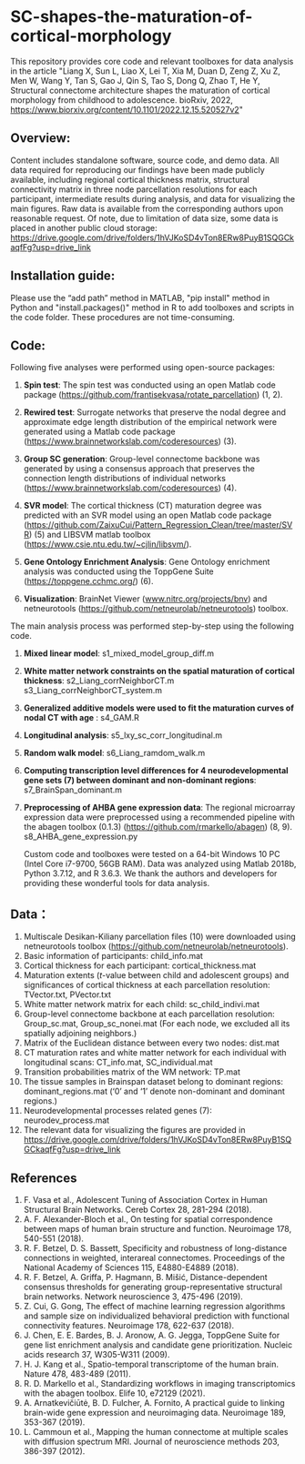 # SC-shapes-the-maturation-of-cortical-morphology
This repository provides core code and relevant toolboxes for data analysis in the article "Liang X, Sun L, Liao X, Lei T, Xia M, Duan D, Zeng Z, Xu Z, Men W, Wang Y, Tan S, Gao J, Qin S, Tao S, Dong Q, Zhao T, He Y, Structural connectome architecture shapes the maturation of cortical morphology from childhood to adolescence. bioRxiv, 2022, https://www.biorxiv.org/content/10.1101/2022.12.15.520527v2"

## Overview:

Content includes standalone software, source code, and demo data. All data required for reproducing our findings have been made publicly available, including regional cortical thickness matrix, structural connectivity matrix in three node parcellation resolutions for each participant, intermediate results during analysis, and data for visualizing the main figures. Raw data is available from the corresponding authors upon reasonable request. Of note, due to limitation of data size, some data is placed in another public cloud storage: https://drive.google.com/drive/folders/1hVJKoSD4vTon8ERw8PuyB1SQGCkaqfFg?usp=drive_link
## Installation guide:

Please use the “add path” method in MATLAB, "pip install" method in Python and "install.packages()" method in R to add toolboxes and scripts in the code folder. These procedures are not time-consuming.

## Code:

Following five analyses were performed using open-source packages:
1. **Spin test**: The spin test was conducted using an open Matlab code package (https://github.com/frantisekvasa/rotate_parcellation) (1, 2).

2. **Rewired test**: Surrogate networks that preserve the nodal degree and approximate edge length distribution of the empirical network were generated using a Matlab code package (https://www.brainnetworkslab.com/coderesources) (3). 

3. **Group SC generation**: Group-level connectome backbone was generated by using a consensus approach that preserves the connection length distributions of individual networks (https://www.brainnetworkslab.com/coderesources) (4).

4. **SVR model**: The cortical thickness (CT) maturation degree was predicted with an SVR model using an open Matlab code package (https://github.com/ZaixuCui/Pattern_Regression_Clean/tree/master/SVR) (5) and LIBSVM matlab toolbox (https://www.csie.ntu.edu.tw/~cjlin/libsvm/).

5. **Gene Ontology Enrichment Analysis**: Gene Ontology enrichment analysis was conducted using the ToppGene Suite (https://toppgene.cchmc.org/) (6).
6. **Visualization**: BrainNet Viewer (www.nitrc.org/projects/bnv) and netneurotools (https://github.com/netneurolab/netneurotools) toolbox.

The main analysis process was performed step-by-step using the following code.
1. **Mixed linear model**: s1_mixed_model_group_diff.m

2. **White matter network constraints on the spatial maturation of cortical thickness**: s2_Liang_corrNeighborCT.m s3_Liang_corrNeighborCT_system.m

3. **Generalized additive models were used to fit the maturation curves of nodal CT with age** : s4_GAM.R 

4. **Longitudinal analysis**: s5_lxy_sc_corr_longitudinal.m

5. **Random walk model**: s6_Liang_ramdom_walk.m

6. **Computing transcription level differences for 4 neurodevelopmental gene sets (7) between dominant and non-dominant regions**: s7_BrainSpan_dominant.m

7. **Preprocessing of AHBA gene expression data**: The regional microarray expression data were preprocessed using a recommended pipeline with the abagen toolbox (0.1.3) (https://github.com/rmarkello/abagen) (8, 9).
    s8_AHBA_gene_expression.py

    Custom code and toolboxes were tested on a 64-bit Windows 10 PC (Intel Core i7-9700, 56GB RAM). Data was analyzed using Matlab 2018b, Python 3.7.12, and R 3.6.3. We thank the authors and developers for providing these wonderful tools for data analysis.

## Data：

1.	Multiscale Desikan-Kiliany parcellation files (10) were downloaded using netneurotools toolbox (https://github.com/netneurolab/netneurotools).
2.	Basic information of participants: child_info.mat
3.	Cortical thickness  for each participant: cortical_thickness.mat
4.	Maturation extents (*t*-value between child and adolescent groups) and significances of cortical thickness at each parcellation resolution: 
   TVector.txt, PVector.txt
5.	White matter network matrix for each child: sc_child_indivi.mat
6.	Group-level connectome backbone at each parcellation resolution:
   Group_sc.mat, Group_sc_nonei.mat (For each node, we excluded all its spatially adjoining neighbors.)
7.	Matrix of the Euclidean distance between every two nodes: dist.mat
8.	CT maturation rates and white matter network for each individual with longitudinal scans: CT_info.mat, SC_individual.mat
9.	Transition probabilities matrix of the WM network: TP.mat
10.	The tissue samples in Brainspan dataset belong to dominant regions:
    dominant_regions.mat (‘0’ and ‘1’ denote non-dominant and dominant regions.)
11.	Neurodevelopmental processes related genes (7): neurodev_process.mat
12.	The relevant data for visualizing the figures are  provided in  https://drive.google.com/drive/folders/1hVJKoSD4vTon8ERw8PuyB1SQGCkaqfFg?usp=drive_link

## References
1.	F. Vasa et al., Adolescent Tuning of Association Cortex in Human Structural Brain Networks. Cereb Cortex 28, 281-294 (2018).
2.	A. F. Alexander-Bloch et al., On testing for spatial correspondence between maps of human brain structure and function. Neuroimage 178, 540-551 (2018).
3.	R. F. Betzel, D. S. Bassett, Specificity and robustness of long-distance connections in weighted, interareal connectomes. Proceedings of the National Academy of Sciences 115, E4880-E4889 (2018).
4.	R. F. Betzel, A. Griffa, P. Hagmann, B. Mišić, Distance-dependent consensus thresholds for generating group-representative structural brain networks. Network neuroscience 3, 475-496 (2019).
5.	Z. Cui, G. Gong, The effect of machine learning regression algorithms and sample size on individualized behavioral prediction with functional connectivity features. Neuroimage 178, 622-637 (2018).
6.	J. Chen, E. E. Bardes, B. J. Aronow, A. G. Jegga, ToppGene Suite for gene list enrichment analysis and candidate gene prioritization. Nucleic acids research 37, W305-W311 (2009).
7. H. J. Kang et al., Spatio-temporal transcriptome of the human brain. Nature 478, 483-489 (2011).
8.	R. D. Markello et al., Standardizing workflows in imaging transcriptomics with the abagen toolbox. Elife 10, e72129 (2021).
9.	A. Arnatkevic̆iūtė, B. D. Fulcher, A. Fornito, A practical guide to linking brain-wide gene expression and neuroimaging data. Neuroimage 189, 353-367 (2019).	
10.	L. Cammoun et al., Mapping the human connectome at multiple scales with diffusion spectrum MRI. Journal of neuroscience methods 203, 386-397 (2012).



